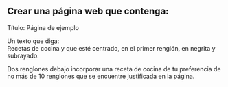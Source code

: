 ## Crear una página web que contenga:


Título: Página de ejemplo

Un texto que diga:  
Recetas de cocina y que esté centrado, en el primer renglón, en negrita y subrayado.


Dos renglones debajo incorporar una receta de cocina de tu preferencia de no más de 10 renglones que se encuentre justificada
en la página.